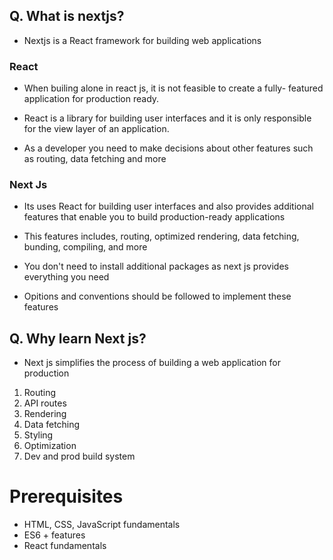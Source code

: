
## Q. What is nextjs?
- Nextjs is a React framework for building web applications

### React
- When builing alone in react js, it is not feasible to create a fully- featured application for production ready.
- React is a library for building user interfaces and it is only responsible for the view layer of an application.

- As a developer you need to make decisions about other features such as routing, data fetching and more

### Next Js
- Its uses React for building user interfaces
and also provides additional features that enable you to build production-ready applications

- This features includes, routing, optimized rendering, data fetching, bunding, compiling, and more

- You don't need to install additional packages as next js provides everything you need

- Opitions and conventions should be followed to implement these features

## Q. Why learn Next js?

- Next js simplifies the process of building a web application for production

1. Routing
2. API routes
3. Rendering
4. Data fetching
5. Styling
6. Optimization
7. Dev and prod build system

# Prerequisites
- HTML, CSS, JavaScript fundamentals
- ES6 + features
- React fundamentals

